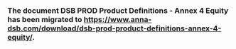### The document DSB PROD Product Definitions - Annex 4 Equity has been migrated to https://www.anna-dsb.com/download/dsb-prod-product-definitions-annex-4-equity/.
